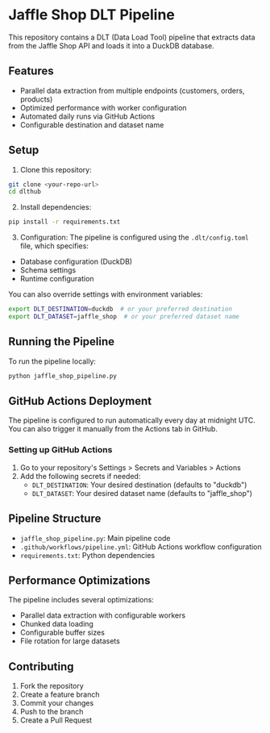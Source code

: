 # Jaffle Shop DLT Pipeline

This repository contains a DLT (Data Load Tool) pipeline that extracts data from the Jaffle Shop API and loads it into a DuckDB database.

## Features

- Parallel data extraction from multiple endpoints (customers, orders, products)
- Optimized performance with worker configuration
- Automated daily runs via GitHub Actions
- Configurable destination and dataset name

## Setup

1. Clone this repository:
```bash
git clone <your-repo-url>
cd dlthub
```

2. Install dependencies:
```bash
pip install -r requirements.txt
```

3. Configuration:
The pipeline is configured using the `.dlt/config.toml` file, which specifies:
- Database configuration (DuckDB)
- Schema settings
- Runtime configuration

You can also override settings with environment variables:
```bash
export DLT_DESTINATION=duckdb  # or your preferred destination
export DLT_DATASET=jaffle_shop  # or your preferred dataset name
```

## Running the Pipeline

To run the pipeline locally:
```bash
python jaffle_shop_pipeline.py
```

## GitHub Actions Deployment

The pipeline is configured to run automatically every day at midnight UTC. You can also trigger it manually from the Actions tab in GitHub.

### Setting up GitHub Actions

1. Go to your repository's Settings > Secrets and Variables > Actions
2. Add the following secrets if needed:
   - `DLT_DESTINATION`: Your desired destination (defaults to "duckdb")
   - `DLT_DATASET`: Your desired dataset name (defaults to "jaffle_shop")

## Pipeline Structure

- `jaffle_shop_pipeline.py`: Main pipeline code
- `.github/workflows/pipeline.yml`: GitHub Actions workflow configuration
- `requirements.txt`: Python dependencies

## Performance Optimizations

The pipeline includes several optimizations:
- Parallel data extraction with configurable workers
- Chunked data loading
- Configurable buffer sizes
- File rotation for large datasets

## Contributing

1. Fork the repository
2. Create a feature branch
3. Commit your changes
4. Push to the branch
5. Create a Pull Request
